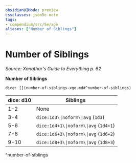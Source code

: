 ```yaml
---
obsidianUIMode: preview
cssclasses: json5e-note
tags:
- compendium/src/5e/xge
aliases: ["Number of Siblings"]
---
```

# Number of Siblings
*Source: Xanathar's Guide to Everything p. 62* 

**Number of Siblings**

`dice: [](number-of-siblings-xge.md#^number-of-siblings)`

| dice: d10 | Siblings |
|-----------|----------|
| 1-2 | None |
| 3-4 | `dice:1d3\\|noform\\|avg` (`1d3`) |
| 5-6 | `dice:1d4+1\\|noform\\|avg` (`1d4+1`) |
| 7-8 | `dice:1d6+2\\|noform\\|avg` (`1d6+2`) |
| 9-10 | `dice:1d8+3\\|noform\\|avg` (`1d8+3`) |
^number-of-siblings